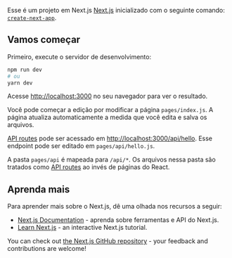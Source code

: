 Esse é um projeto em Next.js [Next.js](https://nextjs.org/) inicializado com o seguinte comando: [`create-next-app`](https://github.com/vercel/next.js/tree/canary/packages/create-next-app).

## Vamos começar

Primeiro, execute o servidor de desenvolvimento:

```bash
npm run dev
# ou
yarn dev
```

Acesse [http://localhost:3000](http://localhost:3000) no seu navegador para ver o resultado.

Você pode começar a edição por modificar a página `pages/index.js`. A página atualiza automaticamente a medida que você edita e salva os arquivos.

[API routes](https://nextjs.org/docs/api-routes/introduction) pode ser acessado em [http://localhost:3000/api/hello](http://localhost:3000/api/hello). Esse endpoint pode ser editado em `pages/api/hello.js`.

A pasta `pages/api` é mapeada para `/api/*`. Os arquivos nessa pasta são tratados como [API routes](https://nextjs.org/docs/api-routes/introduction) ao invés de páginas do React.

## Aprenda mais

Para aprender mais sobre o Next.js, dê uma olhada nos recursos a seguir:

- [Next.js Documentation](https://nextjs.org/docs) - aprenda sobre ferramentas e API do Next.js.
- [Learn Next.js](https://nextjs.org/learn) - an interactive Next.js tutorial.

You can check out [the Next.js GitHub repository](https://github.com/vercel/next.js/) - your feedback and contributions are welcome!
